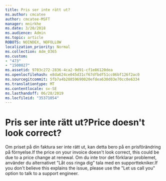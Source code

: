 ```yaml
---
title: Pris ser inte rätt ut?
ms.author: cmcatee
author: cmcatee-MSFT
manager: mnirkhe
ms.date: 3/20/2018
ms.audience: Admin
ms.topic: article
ROBOTS: NOINDEX, NOFOLLOW
localization_priority: Normal
ms.collection: Adm_O365
ms.custom:
- "473"
- "1500027"
ms.assetid: 9703c272-2836-4ca2-9d91-cf1e86120dea
ms.openlocfilehash: e8da624ce045d31cf67dfbdf51cc06bf126f2ac0
ms.sourcegitcommit: 5fb7a4b28859690020efdea630d03e70cc0e6334
ms.translationtype: MT
ms.contentlocale: sv-SE
ms.lasthandoff: 06/28/2019
ms.locfileid: "35371054"
---
```

# <a name="price-doesnt-look-correct"></a><span data-ttu-id="f6a0b-102">Pris ser inte rätt ut?</span><span class="sxs-lookup"><span data-stu-id="f6a0b-102">Price doesn't look correct?</span></span>

<span data-ttu-id="f6a0b-103">Om priset på din faktura ser inte rätt ut, kan detta bero på en prisförändring på förnyelse.</span><span class="sxs-lookup"><span data-stu-id="f6a0b-103">If the price on your invoice doesn't look correct, this could be due to a price change at renewal.</span></span> <span data-ttu-id="f6a0b-104">Om du inte tror det förklarar problemet, använder du alternativet ”Låt oss ringa dig” tala med en supporttekniker.</span><span class="sxs-lookup"><span data-stu-id="f6a0b-104">If you don't believe this explains the issue, please use the "Let us call you" option to talk to a support engineer.</span></span>
  